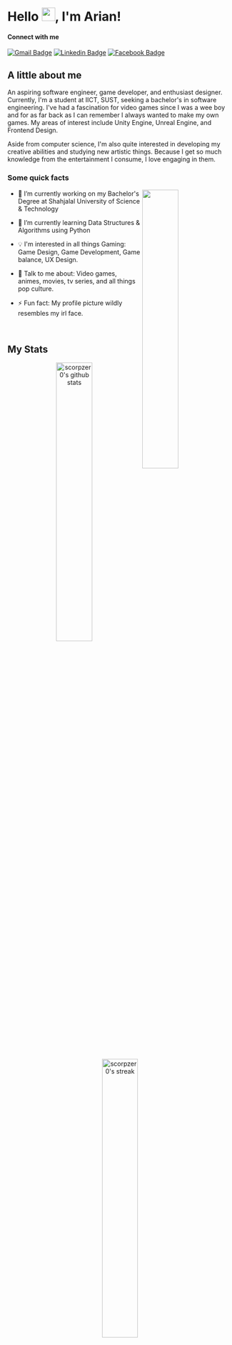 # Hello <img src="https://github.com/ScorpZer0/ScorpZer0/raw/main/flares/fzpepehello.gif" height="30px" width="30px"/>, I'm Arian!
#### Connect with me
[![Gmail Badge](https://img.shields.io/badge/-Gmail-d14836?style=flat&logo=Gmail&logoColor=white&link=mailto:arian.islam024@gmail.com)](mailto:arian.islam024@gmail.com)
[![Linkedin Badge](https://img.shields.io/badge/-LinkedIn-blue?style=flat&logo=Linkedin&logoColor=white&link=https://www.linkedin.com/in/arian-islam/)](https://www.linkedin.com/in/arian-islam/)
[![Facebook Badge](https://img.shields.io/badge/Facebook-1877F2?style=flat&logo=facebook&logoColor=white&link=https://www.facebook.com/scorpzer00/)](https://www.facebook.com/scorpzer00/)
<!--
[![Hackerrank Badge](https://img.shields.io/badge/-Hackerrank-2EC866?style=flat&logo=HackerRank&logoColor=white&link=https://www.hackerrank.com/Defcon27)](https://www.hackerrank.com/scorpzer0)
[![Leetcode Badge](https://img.shields.io/badge/-LeetCode-FFA116?style=flat&logo=LeetCode&logoColor=black&link=https://www.hackerrank.com/Defcon27)](https://leetcode.com/ScorpZer0/)
-->
## A little about me

An aspiring software engineer, game developer, and enthusiast designer. Currently, I'm a student at IICT, SUST, seeking a bachelor's in software engineering. I've had a fascination for video games since I was a wee boy and for as far back as I can remember I always wanted to make my own games. My areas of interest include Unity Engine, Unreal Engine, and Frontend Design.

Aside from computer science, I'm also quite interested in developing my creative abilities and studying new artistic things. Because I get so much knowledge from the entertainment I consume, I love engaging in them.  

### Some quick facts

<img src="https://github.com/ScorpZer0/ScorpZer0/blob/main/flares/chill.gif?raw=true" align="right" width= 40% />

- 🔭 I’m currently working on my Bachelor's Degree at Shahjalal University of Science & Technology  
  

- 🌱 I’m currently learning Data Structures & Algorithms using Python  
  

- 💡 I'm interested in all things Gaming: Game Design, Game Development, Game balance, UX Design.  
  

- 💬 Talk to me about:  Video games, animes, movies, tv series, and all things pop culture.  
  

- ⚡ Fun fact: My profile picture wildly resembles my irl face.  


<br/> 

## My Stats
<div align="center">
<a href="https://github.com/ScorpZer0?tab=repositories" >

<img width="40%" src="https://github-readme-stats.vercel.app/api?username=scorpzer0&theme=midnight-purple&hide_border=true&include_all_commits=true&count_private=true" alt="scorpzer0's github stats" />

<img width="40%" src="https://github-readme-streak-stats.herokuapp.com/?user=scorpzer0&theme=midnight-purple&hide_border=true" alt="scorpzer0's streak" />

<br/>
<img src="https://github-readme-stats.vercel.app/api/top-langs/?username=scorpzer0&theme=midnight-purple&hide_border=true&include_all_commits=true&count_private=true&layout=compact" alt="scorpzer0's languages" />

</a>

</div>

<br/>

## My Skillset

#### Languages  
<div>  
<a href="https://docs.microsoft.com/en-us/dotnet/csharp/" target="_blank"><img style="margin: 10px" src="https://profilinator.rishav.dev/skills-assets/csharp-original.svg" alt="C#" height="50" /></a>  
<a href="https://www.javascript.com/" target="_blank"><img style="margin: 10px" src="https://profilinator.rishav.dev/skills-assets/javascript-original.svg" alt="JavaScript" height="50" /></a>  
<a href="https://www.python.org/" target="_blank"><img style="margin: 10px" src="https://profilinator.rishav.dev/skills-assets/python-original.svg" alt="Python" height="50" /></a>  
<a href="https://www.cprogramming.com/" target="_blank"><img style="margin: 10px" src="https://profilinator.rishav.dev/skills-assets/c-original.svg" alt="C" height="50" /></a>  
<a href="https://www.cplusplus.com/" target="_blank"><img style="margin: 10px" src="https://profilinator.rishav.dev/skills-assets/cplusplus-original.svg" alt="C++" height="50" /></a>  
<a href="https://www.java.com/" target="_blank"><img style="margin: 10px" src="https://profilinator.rishav.dev/skills-assets/java-original-wordmark.svg" alt="Java" height="50" /></a>  
</div>  

#### Game Engines
<div>
<a href="https://unity.com/" target="_blank"><img style="margin: 10px" src="https://cdn4.iconfinder.com/data/icons/various-icons-2/476/Unity.png" alt="Unity" height="50" /></a>
<a href="https://unrealengine.com/" target="_blank"> <img style="margin: 10px" src="https://icon-library.com/images/unreal-icon/unreal-icon-8.jpg" alt="Unreal Engine" height="50"/> </a>
</div>

#### Frameworks  
<div>  
<a href="https://dotnet.microsoft.com/download/dotnet-framework" target="_blank"><img style="margin: 10px" src="https://anypoint.mulesoft.com/exchange/organizations/68ef9520-24e9-4cf2-b2f5-620025690913/assets/org.mule.modules/mule-module-dotnet-connector/icon/png/?sha=c478954da55cc9ae5fe4657afe536b53af754a0c" alt=".NET" height="50" /></a>  
<a href="https://reactjs.org/" target="_blank"><img style="margin: 10px" src="https://profilinator.rishav.dev/skills-assets/react-original-wordmark.svg" alt="React" height="50" /></a>  
<a href="https://nodejs.org/" target="_blank"><img style="margin: 10px" src="https://profilinator.rishav.dev/skills-assets/nodejs-original-wordmark.svg" alt="Node.js" height="50" /></a>  
<a href="https://expressjs.com/" target="_blank"><img style="margin: 10px" src="https://profilinator.rishav.dev/skills-assets/express-original-wordmark.svg" alt="Express.js" height="50" /></a>  
</div>  

#### Tools  
<div>  
<a href="https://www.canva.com/" target="_blank"> <img style="margin: 10px" src="https://upload.wikimedia.org/wikipedia/commons/0/08/Canva_icon_2021.svg" alt="Canva" height="50" /> </a>
<a href="https://www.figma.com/" target="_blank"><img style="margin: 10px" src="https://profilinator.rishav.dev/skills-assets/figma-icon.svg" alt="Figma" height="50" /></a>  
<a href="https://www.adobe.com/in/products/photoshop.html" target="_blank"><img style="margin: 10px" src="https://profilinator.rishav.dev/skills-assets/photoshop-plain.svg" alt="Photoshop" height="50" /></a>  
<a href="https://www.adobe.com/in/products/illustrator.html" target="_blank"><img style="margin: 10px" src="https://profilinator.rishav.dev/skills-assets/adobe_illustrator-icon.svg" alt="Illustrator" height="50" /></a>  
</div>  

#### Others  
<div>  
<a href="https://github.com/" target="_blank"><img style="margin: 10px" src="https://profilinator.rishav.dev/skills-assets/git-scm-icon.svg" alt="Git" height="50" /></a>  
<a href="https://www.mysql.com/" target="_blank"><img style="margin: 10px" src="https://profilinator.rishav.dev/skills-assets/mysql-original-wordmark.svg" alt="MySQL" height="50" /></a>  
</div>

<br/>

## Check out My Based Music Taste
I mostly listen to soundtracks.

<div align="left">

<a href="https://open.spotify.com/user/04osvcy1mp2l4ohlymzms3pve">
<img width="75%" src="https://spotify-github-profile.vercel.app/api/view?uid=04osvcy1mp2l4ohlymzms3pve&cover_image=true&theme=novatorem&show_offline=false&bar_color_cover=true" alt="Listening to on Spotify" />
</a>

</div>

<br />

### You must be tired from reading all that
Have some rest

<div align="center">
<img src="https://github.com/ScorpZer0/ScorpZer0/blob/main/flares/rest here weary traveler.gif" alt="Rest Here Weary Traveler" width= 80% />
</div>
